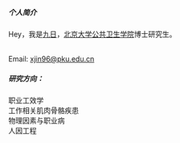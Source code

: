 ##### 个人简介   

Hey，我是[九日](https://github.com/xjinlz)，[北京大学公共卫生学院](https://sph.pku.edu.cn/index.htm)博士研究生。

<br>Email: <xjin96@pku.edu.cn>    

##### 研究方向：   
职业工效学        
<br>工作相关肌肉骨骼疾患     
<br>物理因素与职业病   
<br>人因工程   
